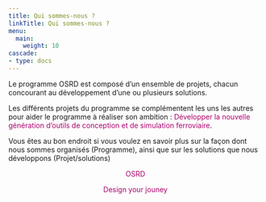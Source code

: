 ```yaml
---
title: Qui sommes-nous ?
linkTitle: Qui sommes-nous ?
menu:
  main:
    weight: 10
cascade:
- type: docs
---
```


Le programme OSRD est composé d’un ensemble de projets, chacun concourant au développement d’une ou plusieurs solutions.

Les différents projets du programme se complémentent les uns les autres pour aider le programme à réaliser son ambition : <font color=#aa026d>Développer la nouvelle génération d’outils de conception et de simulation ferroviaire</font>.

Vous êtes au bon endroit si vous voulez en savoir plus sur la façon dont nous sommes organisés (Programme), ainsi que sur les solutions que nous développons (Projet/solutions)


<font color=#aa026d>
<center>OSRD

Design your jouney
</center>
</font>


